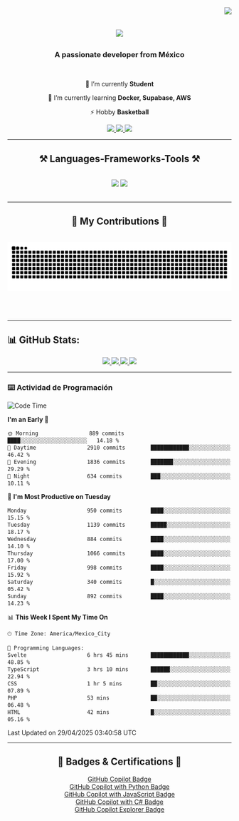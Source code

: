 <img align="right" src="https://visitor-badge.laobi.icu/badge?page_id=jorge-ivan-jimenez-reyes.jorge-ivan-jimenez-reyes" />

<h1 align="center">
    <img src="https://readme-typing-svg.herokuapp.com/?font=Righteous&size=35&center=true&vCenter=true&width=500&height=70&duration=4000&lines=Hi+There!+👋;+I'm+Jorge+Jimenez!;" />
</h1>

<h3 align="center">A passionate developer from México</h3>

<br/>

<div align="center">
 
 🔭 I’m currently **Student**
 
 🌱 I’m currently learning **Docker, Supabase, AWS**

⚡ Hobby **Basketball**

</div>
 
<div align="center"> 
  <a href="mailto:jorgeivanjimenez27@gmail.com">
    <img src="https://img.shields.io/badge/Gmail-333333?style=for-the-badge&logo=gmail&logoColor=red" />
  </a>
  <a href="https://linkedin.com/in/jorge-jiménez-ing/" target="_blank">
    <img src="https://img.shields.io/badge/LinkedIn-0077B5?style=for-the-badge&logo=linkedin&logoColor=white" target="_blank" />
  </a>
  <a href="https://web-portfolio-github-io-git-main-jorges-projects-9c5910c1.vercel.app/" target="_blank">
     <img src="https://img.shields.io/badge/Portfolio-FF5722?style=for-the-badge&logo=todoist&logoColor=white" target="_blank" /> <!-- sqlite, safari, google-chrome are other good icon options -->
  </a>
</div>

 <hr/>
 
<h2 align="center">⚒️ Languages-Frameworks-Tools ⚒️</h2>
<br/>
<div align="center">
    <img src="https://skillicons.dev/icons?i=react,bootstrap,html,css,vscode,github,figma,tailwind,git" />
    <img src="https://skillicons.dev/icons?i=nodejs,python,javascript,cpp,cs,java,nextjs,mysql,swift" /><br>
</div>

<br/>
<hr/>

<h2 align="center">🐍 My Contributions 🐍</h2>
<br/>
<div align="center">
  <img alt="snake eating my contributions" src="https://raw.githubusercontent.com/jorge-ivan-jimenez-reyes/jorge-ivan-jimenez-reyes/output/github-contribution-grid-snake.svg" />
</div>

<br/><br/>

---

## 📊 GitHub Stats:

<div align="center">
  <a href="https://github.com/jorge-ivan-jimenez-reyes">
    <img src="https://github-profile-summary-cards.vercel.app/api/cards/profile-details?username=jorge-ivan-jimenez-reyes&theme=github_dark" />
  </a>
  <a href="https://github.com/jorge-ivan-jimenez-reyes">
    <img src="https://streak-stats.demolab.com?user=jorge-ivan-jimenez-reyes&theme=github-dark-blue&hide_border=true" />
  </a>
  <a href="https://github.com/jorge-ivan-jimenez-reyes">
    <img src="https://github-profile-summary-cards.vercel.app/api/cards/stats?username=jorge-ivan-jimenez-reyes&theme=github_dark" />
  </a>
  <a href="https://github.com/jorge-ivan-jimenez-reyes">
    <img src="https://github-readme-stats.vercel.app/api/top-langs/?username=jorge-ivan-jimenez-reyes&langs_count=10&layout=compact&theme=github_dark" />
  </a>
</div>

---
### ⌨️ Actividad de Programación

<!--START_SECTION:waka-->
![Code Time](http://img.shields.io/badge/Code%20Time-188%20hrs%2049%20mins-blue)

**I'm an Early 🐤** 

```text
🌞 Morning                889 commits         ████░░░░░░░░░░░░░░░░░░░░░   14.18 % 
🌆 Daytime                2910 commits        ████████████░░░░░░░░░░░░░   46.42 % 
🌃 Evening                1836 commits        ███████░░░░░░░░░░░░░░░░░░   29.29 % 
🌙 Night                  634 commits         ███░░░░░░░░░░░░░░░░░░░░░░   10.11 % 
```
📅 **I'm Most Productive on Tuesday** 

```text
Monday                   950 commits         ████░░░░░░░░░░░░░░░░░░░░░   15.15 % 
Tuesday                  1139 commits        █████░░░░░░░░░░░░░░░░░░░░   18.17 % 
Wednesday                884 commits         ████░░░░░░░░░░░░░░░░░░░░░   14.10 % 
Thursday                 1066 commits        ████░░░░░░░░░░░░░░░░░░░░░   17.00 % 
Friday                   998 commits         ████░░░░░░░░░░░░░░░░░░░░░   15.92 % 
Saturday                 340 commits         █░░░░░░░░░░░░░░░░░░░░░░░░   05.42 % 
Sunday                   892 commits         ████░░░░░░░░░░░░░░░░░░░░░   14.23 % 
```


📊 **This Week I Spent My Time On** 

```text
🕑︎ Time Zone: America/Mexico_City

💬 Programming Languages: 
Svelte                   6 hrs 45 mins       ████████████░░░░░░░░░░░░░   48.85 % 
TypeScript               3 hrs 10 mins       ██████░░░░░░░░░░░░░░░░░░░   22.94 % 
CSS                      1 hr 5 mins         ██░░░░░░░░░░░░░░░░░░░░░░░   07.89 % 
PHP                      53 mins             ██░░░░░░░░░░░░░░░░░░░░░░░   06.48 % 
HTML                     42 mins             █░░░░░░░░░░░░░░░░░░░░░░░░   05.16 % 
```


 Last Updated on 29/04/2025 03:40:58 UTC
<!--END_SECTION:waka-->

---

<h2 align="center">📜 Badges & Certifications 📜</h2>
<div align="center">
    <a href="https://learn.microsoft.com/api/achievements/share/es-es/JorgeIvnJimnezReyes-3099/KLF5MC3B?sharingId=3B7A7279380A3971">
        GitHub Copilot Badge
    </a><br>
    <a href="https://learn.microsoft.com/api/achievements/share/es-es/JorgeIvnJimnezReyes-3099/W7DAUJGN?sharingId=3B7A7279380A3971">
        GitHub Copilot with Python Badge
    </a><br>
    <a href="https://learn.microsoft.com/api/achievements/share/es-es/JorgeIvnJimnezReyes-3099/W7DA64LN?sharingId=3B7A7279380A3971">
        GitHub Copilot with JavaScript Badge
    </a><br>
    <a href="https://learn.microsoft.com/api/achievements/share/es-es/JorgeIvnJimnezReyes-3099/HRKYQGN8?sharingId=3B7A7279380A3971">
        GitHub Copilot with C# Badge
    </a><br>
    <a href="https://learn.microsoft.com/api/achievements/share/es-es/JorgeIvnJimnezReyes-3099/JCR6BFPT?sharingId=3B7A7279380A3971">
        GitHub Copilot Explorer Badge
    </a><br>

